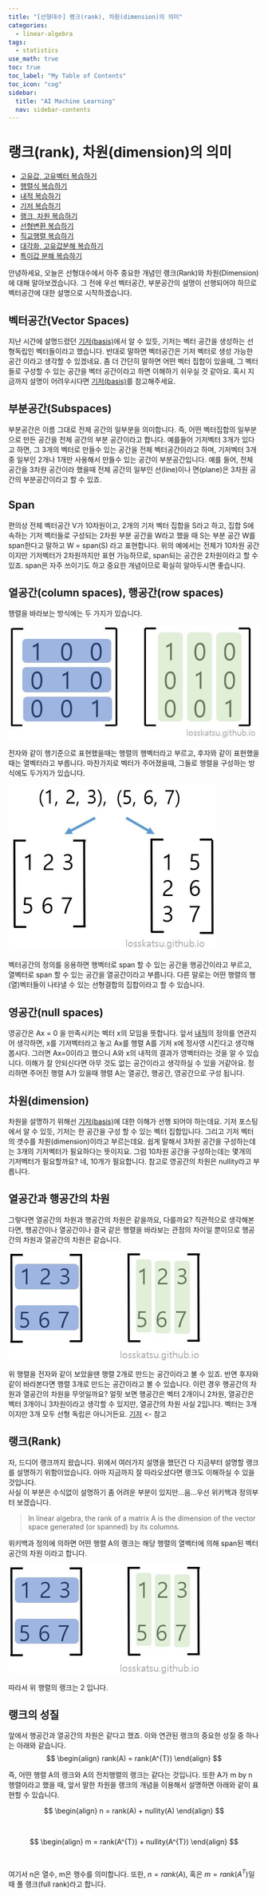 ```yaml
---
title: "[선형대수] 랭크(rank), 차원(dimension)의 의미" 
categories:
  - linear-algebra
tags:
  - statistics
use_math: true
toc: true
toc_label: "My Table of Contents"
toc_icon: "cog"
sidebar:
  title: "AI Machine Learning"
  nav: sidebar-contents
---
```


# 랭크(rank), 차원(dimension)의 의미

* [고유값, 고유벡터 복습하기](https://losskatsu.github.io/linear-algebra/eigen/)
* [행렬식 복습하기](https://losskatsu.github.io/linear-algebra/determinant/)
* [내적 복습하기](https://losskatsu.github.io/linear-algebra/innerproduct/)
* [기저 복습하기](https://losskatsu.github.io/linear-algebra/basis/)
* [랭크, 차원 복습하기](https://losskatsu.github.io/linear-algebra/rank-dim/)
* [선형변환 복습하기](https://losskatsu.github.io/linear-algebra/linear-trans/)
* [직교행렬 복습하기](https://losskatsu.github.io/linear-algebra/orthogonal/)
* [대각화, 고유값분해 복습하기](https://losskatsu.github.io/linear-algebra/eigen-decomposition/)
* [특이값 분해 복습하기](https://losskatsu.github.io/linear-algebra/svd/)


안녕하세요, 오늘은 선형대수에서 아주 중요한 개념인 랭크(Rank)와 차원(Dimension)에 대해 알아보겠습니다. 
그 전에 우선 벡터공간, 부분공간의 설명이 선행되어야 하므로 벡터공간에 대한 설명으로 시작하겠습니다.

## 벡터공간(Vector Spaces)

지난 시간에 설명드렸던 [기저(basis)](https://losskatsu.github.io/linear-algebra/basis/)에서 알 수 있듯, 
기저는 벡터 공간을 생성하는 선형독립인 벡터들이라고 했습니다. 
반대로 말하면 벡터공간은 기저 벡터로 생성 가능한 공간 이라고 생각할 수 있겠네요. 
좀 더 간단히 말하면 어떤 벡터 집합이 있을때, 그 벡터들로 구성할 수 있는 공간을 벡터 공간이라고 하면 이해하기 쉬우실 것 같아요. 
혹시 지금까지 설명이 어려우시다면 [기저(basis)](https://losskatsu.github.io/linear-algebra/basis/)를 참고해주세요.

## 부분공간(Subspaces)

부분공간은 이름 그대로 전체 공간의 일부분을 의미합니다. 
즉, 어떤 벡터집합의 일부분으로 만든 공간을 전체 공간의 부분 공간이라고 합니다. 
예를들어 기저벡터 3개가 있다고 하면, 그 3개의 벡터로 만들수 있는 공간을 전체 벡터공간이라고 하며,
기저벡터 3개 중 일부인 2개나 1개만 사용해서 만들수 있는 공간이 부분공간입니다. 
예를 들어, 전체 공간을 3차원 공간이라 했을때 전체 공간의 일부인 선(line)이나 면(plane)은 3차원 공간의 부분공간이라고 할 수 있죠. 

## Span

편의상 전체 벡터공간 V가 10차원이고, 2개의 기저 벡터 집합을 S라고 하고, 
집합 S에 속하는 기저 벡터들로 구성되는 2차원 부분 공간을 W라고 했을 때 
S는 부분 공간 W를 span한다고 말하고 W = span(S) 라고 표현합니다. 
위의 예에서는 전체가 10차원 공간이지만 기저벡터가 2차원까지만 표현 가능하므로, 
span되는 공간은 2차원이라고 할 수 있죠. 
span은 자주 쓰이기도 하고 중요한 개념이므로 확실히 알아두시면 좋습니다.

## 열공간(column spaces), 행공간(row spaces)

행렬을 바라보는 방식에는 두 가지가 있습니다. 

![figure01](/assets/images/rank/rank01.JPG)

전자와 같이 행기준으로 표현했을때는 행렬의 행벡터라고 부르고, 후자와 같이 표현했을때는 열벡터라고 부릅니다. 
마찬가지로 벡터가 주어졌을때, 그들로 행렬을 구성하는 방식에도 두가지가 있습니다. 

![figure02](/assets/images/rank/rank02.JPG)

벡터공간의 정의를 응용하면 행벡터로 span 할 수 있는 공간을 행공간이라고 부르고, 
열벡터로 span 할 수 있는 공간을 열공간이라고 부릅니다. 
다른 말로는 어떤 행렬의 행(열)벡터들이 나타낼 수 있는 선형결합의 집합이라고 할 수 있습니다.


## 영공간(null spaces)

영공간은 Ax = 0 을 만족시키는 벡터 x의 모임을 뜻합니다. 
앞서 [내적](https://losskatsu.github.io/linear-algebra/innerproduct/)의 정의를 연관지어 생각하면, x를 기저벡터라고 놓고 
Ax를 행렬 A를 기저 x에 정사영 시킨다고 생각해 봅시다. 
그러면 Ax=0이라고 했으니 A와 x의 내적의 결과가 영벡터라는 것을 알 수 있습니다. 
이해가 잘 안되신다면 아무 것도 없는 공간이라고 생각하실 수 있을 거같아요. 
정리하면 주어진 행렬 A가 있을때 행렬 A는 열공간, 행공간, 영공간으로 구성 됩니다.


## 차원(dimension)

차원을 설명하기 위해선 [기저(basis)](https://losskatsu.github.io/linear-algebra/basis/)에 대한 이해가 선행 되어야 하는데요. 
기저 포스팅에서 알 수 있듯, 기저는 한 공간을 구성 할 수 있는 벡터 집합입니다. 
그리고 기저 벡터의 갯수를 차원(dimension)이라고 부르는데요. 
쉽게 말해서 3차원 공간을 구성하는데는 3개의 기저벡터가 필요하다는 뜻이지요. 
그럼 10차원 공간을 구성하는데는 몇개의 기저벡터가 필요할까요? 네, 10개가 필요합니다. 
참고로 영공간의 차원은 nullity라고 부릅니다.

## 열공간과 행공간의 차원

그렇다면 열공간의 차원과 행공간의 차원은 같을까요, 다를까요?
직관적으로 생각해본다면, 행공간이나 열공간이나 결국 같은 행렬을 바라보는 관점의 차이일 뿐이므로 
행공간의 차원과 열공간의 차원은 같습니다.

![figure03](/assets/images/rank/rank03.JPG)

위 행렬을 전자와 같이 보았을땐 행렬 2개로 만드는 공간이라고 볼 수 있죠. 
반면 후자와 같이 바라본다면 행렬 3개로 만드는 공간이라고 볼 수 있습니다. 
이런 경우 행공간의 차원과 열공간의 차원을 무엇일까요?
얼핏 보면 행공간은 벡터 2개이니 2차원, 열공간은 벡터 3개이니 3차원이라고 생각할 수 있지만, 
열공간의 차원 사실 2입니다. 벡터는 3개이지만 3개 모두 선형 독립은 아니거든요. 
[기저](https://losskatsu.github.io/linear-algebra/basis/) <- 참고


## 랭크(Rank)

자, 드디어 랭크까지 왔습니다. 
위에서 여러가지 설명을 했던건 다 지금부터 설명할 랭크를 설명하기 위함이었습니다. 
아마 지금까지 잘 따라오셨다면 랭크도 이해하실 수 있을 것입니다.  
사실 이 부분은 수식없이 설명하기 좀 어려운 부분이 있지만...음...우선 위키백과 정의부터 보겠습니다.

> In linear algebra, the rank of a matrix A is the dimension of the vector space generated (or spanned) by its columns.

위키백과 정의에 의하면 어떤 행렬 A의 랭크는 해당 행렬의 열벡터에 의해 span된 벡터공간의 차원 이라고 합니다. 

![figure04](/assets/images/rank/rank03.JPG)

따라서 위 행렬의 랭크는 2 입니다.

## 랭크의 성질 

앞에서 행공간과 열공간의 차원은 같다고 했죠. 
이와 연관된 랭크의 중요한 성질 중 하나는 아래와 같습니다.
$$
\begin{align}
rank(A) = rank(A^{T})
\end{align}
$$


즉, 어떤 행렬 A의 랭크와 A의 전치행렬의 랭크는 같다는 것입니다.
또한 A가 m by n 행렬이라고 했을 때, 앞서 말한 차원을 랭크의 개념을 이용해서 설명하면 아래와 같이 표현할 수 있습니다.
<br />

$$
\begin{align}
n = rank(A) + nullity(A)
\end{align}
$$


<br />

$$
\begin{align}
m = rank(A^{T}) + nullity(A^{T}) 
\end{align}
$$


<br />

여기서 n은 열수, m은 행수를 의미합니다.
또한, $n = rank(A)$, 혹은 $m = rank(A^{T})$일때 풀 랭크(full rank)라고 합니다. 

